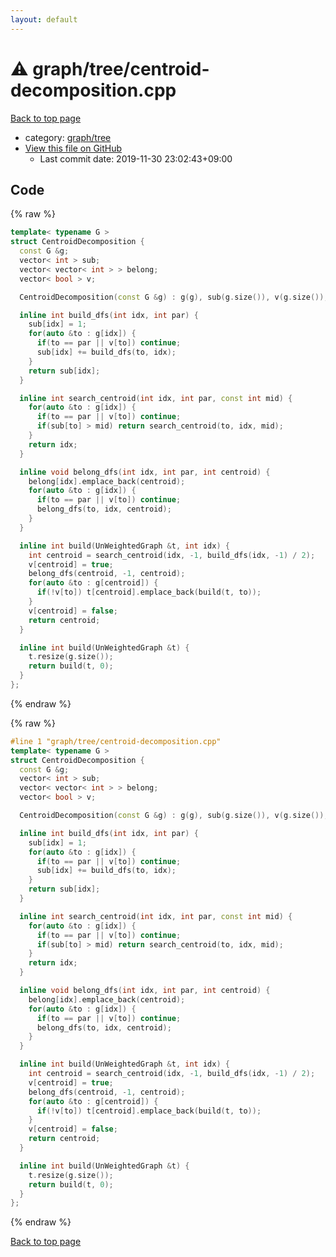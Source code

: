 ```yaml
---
layout: default
---
```


<!-- mathjax config similar to math.stackexchange -->
<script type="text/javascript" async
  src="https://cdnjs.cloudflare.com/ajax/libs/mathjax/2.7.5/MathJax.js?config=TeX-MML-AM_CHTML">
</script>
<script type="text/x-mathjax-config">
  MathJax.Hub.Config({
    TeX: { equationNumbers: { autoNumber: "AMS" }},
    tex2jax: {
      inlineMath: [ ['$','$'] ],
      processEscapes: true
    },
    "HTML-CSS": { matchFontHeight: false },
    displayAlign: "left",
    displayIndent: "2em"
  });
</script>

<script type="text/javascript" src="https://cdnjs.cloudflare.com/ajax/libs/jquery/3.4.1/jquery.min.js"></script>
<script src="https://cdn.jsdelivr.net/npm/jquery-balloon-js@1.1.2/jquery.balloon.min.js" integrity="sha256-ZEYs9VrgAeNuPvs15E39OsyOJaIkXEEt10fzxJ20+2I=" crossorigin="anonymous"></script>
<script type="text/javascript" src="../../../assets/js/copy-button.js"></script>
<link rel="stylesheet" href="../../../assets/css/copy-button.css" />


# :warning: graph/tree/centroid-decomposition.cpp

<a href="../../../index.html">Back to top page</a>

* category: <a href="../../../index.html#28790b6202284cbbffc9d712b59f4b80">graph/tree</a>
* <a href="{{ site.github.repository_url }}/blob/master/graph/tree/centroid-decomposition.cpp">View this file on GitHub</a>
    - Last commit date: 2019-11-30 23:02:43+09:00




## Code

<a id="unbundled"></a>
{% raw %}
```cpp
template< typename G >
struct CentroidDecomposition {
  const G &g;
  vector< int > sub;
  vector< vector< int > > belong;
  vector< bool > v;

  CentroidDecomposition(const G &g) : g(g), sub(g.size()), v(g.size()), belong(g.size()) {}

  inline int build_dfs(int idx, int par) {
    sub[idx] = 1;
    for(auto &to : g[idx]) {
      if(to == par || v[to]) continue;
      sub[idx] += build_dfs(to, idx);
    }
    return sub[idx];
  }

  inline int search_centroid(int idx, int par, const int mid) {
    for(auto &to : g[idx]) {
      if(to == par || v[to]) continue;
      if(sub[to] > mid) return search_centroid(to, idx, mid);
    }
    return idx;
  }

  inline void belong_dfs(int idx, int par, int centroid) {
    belong[idx].emplace_back(centroid);
    for(auto &to : g[idx]) {
      if(to == par || v[to]) continue;
      belong_dfs(to, idx, centroid);
    }
  }

  inline int build(UnWeightedGraph &t, int idx) {
    int centroid = search_centroid(idx, -1, build_dfs(idx, -1) / 2);
    v[centroid] = true;
    belong_dfs(centroid, -1, centroid);
    for(auto &to : g[centroid]) {
      if(!v[to]) t[centroid].emplace_back(build(t, to));
    }
    v[centroid] = false;
    return centroid;
  }

  inline int build(UnWeightedGraph &t) {
    t.resize(g.size());
    return build(t, 0);
  }
};

```
{% endraw %}

<a id="bundled"></a>
{% raw %}
```cpp
#line 1 "graph/tree/centroid-decomposition.cpp"
template< typename G >
struct CentroidDecomposition {
  const G &g;
  vector< int > sub;
  vector< vector< int > > belong;
  vector< bool > v;

  CentroidDecomposition(const G &g) : g(g), sub(g.size()), v(g.size()), belong(g.size()) {}

  inline int build_dfs(int idx, int par) {
    sub[idx] = 1;
    for(auto &to : g[idx]) {
      if(to == par || v[to]) continue;
      sub[idx] += build_dfs(to, idx);
    }
    return sub[idx];
  }

  inline int search_centroid(int idx, int par, const int mid) {
    for(auto &to : g[idx]) {
      if(to == par || v[to]) continue;
      if(sub[to] > mid) return search_centroid(to, idx, mid);
    }
    return idx;
  }

  inline void belong_dfs(int idx, int par, int centroid) {
    belong[idx].emplace_back(centroid);
    for(auto &to : g[idx]) {
      if(to == par || v[to]) continue;
      belong_dfs(to, idx, centroid);
    }
  }

  inline int build(UnWeightedGraph &t, int idx) {
    int centroid = search_centroid(idx, -1, build_dfs(idx, -1) / 2);
    v[centroid] = true;
    belong_dfs(centroid, -1, centroid);
    for(auto &to : g[centroid]) {
      if(!v[to]) t[centroid].emplace_back(build(t, to));
    }
    v[centroid] = false;
    return centroid;
  }

  inline int build(UnWeightedGraph &t) {
    t.resize(g.size());
    return build(t, 0);
  }
};

```
{% endraw %}

<a href="../../../index.html">Back to top page</a>

